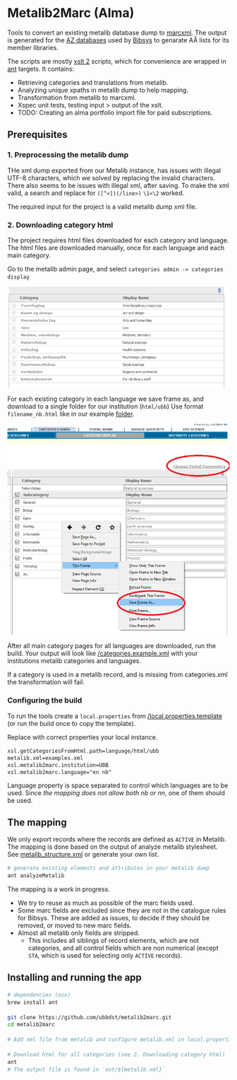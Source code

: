 # Metalib2Marc (Alma)

Tools to convert an existing metalib database dump to [marcxml](http://www.loc.gov/standards/marcxml/). The output is generated for the 
[AZ databases](https://github.com/justinkelly/az_databases) used by
[Bibsys](https://bibsys.no) to genarate AÅ lists for its member libraries.

The scripts are mostly [xslt 2](https://www.w3.org/TR/xslt20/) scripts, which for convenience are wrapped in 
[ant](http://ant.apache.org/) targets. It contains:

- Retrieving categories and translations from metalib. 
- Analyzing unique xpaths in metalib dump to help mapping.
- Transformation from metalib to marcxml.
- Xspec unit tests, testing input > output of the xslt.
- TODO: Creating an alma portfolio import file for paid subscriptions.

## Prerequisites
### 1. Preprocessing the metalib dump
THe xml dump exported from our Metalib instance, has issues with illegal UTF-8 characters, which we solved by replacing the invalid characters.
There also seems to be issues with illegal xml, after saving. 
To make the xml valid, a search and replace for `([^<])(/line>)` `\1<\2` worked.
    
The required input for the project is a valid metalib dump xml file.

### 2. Downloading category html
The project requires html files downloaded for each category and language.
The html files are downloaded manually, once for each language and each main category. 

Go to the metalib admin page, and select `categories admin -> categories display`

![image of all main categories for University of Bergen instance](documentation/categories.png)

For each existing category in each language we save frame as, and download to a single folder for our institution (`html/ubb`)
Use format `filename_nb.html` like in our example [folder](/language/html/ubb).

![using 'save frame as' to download only fragment with current image. also circled 'Change Portal Parameters' where language can be changed.](documentation/saveFrameAs.png)

After all main category pages for all languages are downloaded, run the build.
Your output will look like 
[/categories.example.xml](/categories.example.xml) with your institutions metalib categories and languages.

If a category is used in a metalib record, and is missing from categories.xml the transformation will fail.

### Configuring the build
To run the tools create a `local.properties` from 
[/local.properties.template](/local.properties.template) (or run the build once to copy the template).

Replace with correct properties your local instance.

```
xsl.getCategoriesFromHtml.path=language/html/ubb
metalib.xml=examples.xml
xsl.metalib2marc.institution=UBB
xsl.metalib2marc.language="en nb"
```

Language property is space separated to control which languages are to be used. Since *the mapping does not allow both nb or nn*, one of them should be used.

## The mapping
We only export records where the records are defined as `ACTIVE` in Metalib. 
The mapping is done based on the output of analyze metalib stylesheet.
See [metalib_structure.xml](/metalib_structure.xml) or generate your own list.

```bash
# generate existing elements and attributes in your metalib dump
ant analyzeMetalib
```

The mapping is a work in progress. 

- We try to reuse as much as possible of the marc fields used.
- Some marc fields are excluded since they are not in the catalogue rules for Bibsys. These are added as issues, to decide if they should be removed, or moved to new marc fields.
- Almost all metalib only fields are stripped.
    - This includes all siblings of record elements, which are not categories, and all control fields which are non numerical (except `STA`, which is used for selecting only `ACTIVE` records).

## Installing and running the app
```bash
# dependencies (osx)
brew install ant

git clone https://github.com/ubbdst/metalib2marc.git
cd metalib2marc

# Add xml file from metalib and configure metalib.xml in local.properties (see "1. Preprocessing the metalib dump")

# Download html for all categories (see 2. Downloading category html)
ant
# The output file is found in `out/${metalib.xml}`
```
